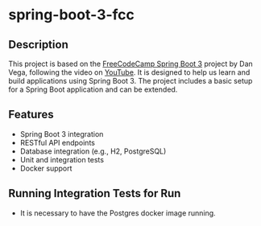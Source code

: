 # spring-boot-3-fcc
## Description
This project is based on the [FreeCodeCamp Spring Boot 3](https://github.com/danvega/fcc-spring-boot-3) project by Dan Vega, following the video on [YouTube](https://www.youtube.com/watch?v=31KTdfRH6nY). 
It is designed to help us learn and build applications using Spring Boot 3. The project includes a basic setup for a Spring Boot application and can be extended.

## Features
- Spring Boot 3 integration
- RESTful API endpoints
- Database integration (e.g., H2, PostgreSQL)
- Unit and integration tests
- Docker support

## Running Integration Tests for Run
- It is necessary to have the Postgres docker image running. 
